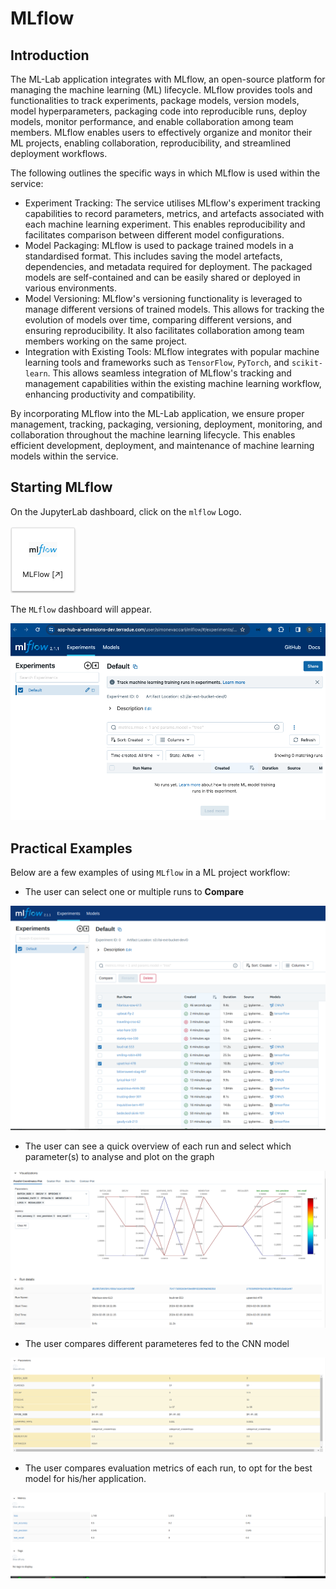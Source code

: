 # MLflow

## Introduction
The ML-Lab application integrates with MLflow, an open-source platform for managing the machine learning (ML) lifecycle. MLflow provides tools and functionalities to track experiments, package models, version models, model hyperparameters, packaging code into reproducible runs, deploy models, monitor performance, and enable collaboration among team members. MLflow enables users to effectively organize and monitor their ML projects, enabling collaboration, reproducibility, and streamlined deployment workflows.

The following outlines the specific ways in which MLflow is used within the service:

* Experiment Tracking: The service utilises MLflow's experiment tracking capabilities to record parameters, metrics, and artefacts associated with each machine learning experiment. This enables reproducibility and facilitates comparison between different model configurations.
* Model Packaging: MLflow is used to package trained models in a standardised format. This includes saving the model artefacts, dependencies, and metadata required for deployment. The packaged models are self-contained and can be easily shared or deployed in various environments.
* Model Versioning: MLflow's versioning functionality is leveraged to manage different versions of trained models. This allows for tracking the evolution of models over time, comparing different versions, and ensuring reproducibility. It also facilitates collaboration among team members working on the same project.
* Integration with Existing Tools: MLflow integrates with popular machine learning tools and frameworks such as `TensorFlow`, `PyTorch`, and `scikit-learn`. This allows seamless integration of MLflow's tracking and management capabilities within the existing machine learning workflow, enhancing productivity and compatibility.

By incorporating MLflow into the ML-Lab application, we ensure proper management, tracking, packaging, versioning, deployment, monitoring, and collaboration throughout the machine learning lifecycle. This enables efficient development, deployment, and maintenance of machine learning models within the service.

## Starting MLflow

On the JupyterLab dashboard, click on the `mlflow` Logo.

![image](./imgs/mlflow_icon.png)

The `MLflow` dashboard will appear.

![image](./imgs/mlflow_dashboard.png)

## Practical Examples

Below are a few examples of using `MLflow` in a ML project workflow:
* The user can select one or multiple runs to **Compare**

![image](./imgs/selectrun.png)

* The user can see a quick overview of each run and select which parameter(s) to analyse and plot on the graph

![image](./imgs/rundetails.png)

* The user compares different parameteres fed to the CNN model

![image](./imgs/parameters.png)

* The user compares evaluation metrics of each run, to opt for the best model for his/her application. 

![image](./imgs/metrics.png)
